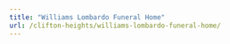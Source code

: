 ```yaml
---
title: "Williams Lombardo Funeral Home"
url: /clifton-heights/williams-lombardo-funeral-home/
---
```

